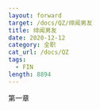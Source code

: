 ```yaml
---
layout: forward
target: /docs/QZ/绯闻男友
title: 绯闻男友
date: 2020-12-12
category: 全职
cat_url: /docs/QZ
tags: 
  - FIN
length: 8894
---
```


第一章
